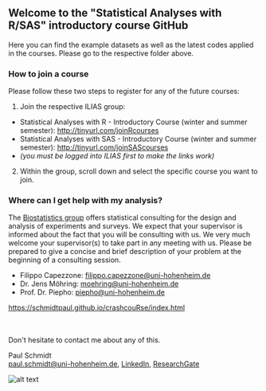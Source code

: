 ## Welcome to the "Statistical Analyses with R/SAS" introductory course GitHub

Here you can find the example datasets as well as the latest codes applied in the courses. Please go to the respective folder above.

### How to join a course
Please follow these two steps to register for any of the future courses:
1. Join the respective ILIAS group:
  * Statistical Analyses with R - Introductory Course (winter and summer semester): http://tinyurl.com/joinRcourses
  * Statistical Analyses with SAS - Introductory Course (winter and summer semester): http://tinyurl.com/joinSAScourses
  * *(you must be logged into ILIAS first to make the links work)*
2. Within the group, scroll down and select the specific course you want to join.

### Where can I get help with my analysis?
The [Biostatistics group](https://www.uni-hohenheim.de/en/organization/institution/fg-biostatistik) offers statistical consulting for the design and analysis of experiments and surveys.
We expect that your supervisor is informed about the fact that you will be consulting with us. We very much welcome your supervisor(s) to take part in any meeting with us. Please be prepared to give a concise and brief description of your problem at the beginning of a consulting session.
* Filippo Capezzone: filippo.capezzone@uni-hohenheim.de
* Dr. Jens Möhring: moehring@uni-hohenheim.de
* Prof. Dr. Piepho: piepho@uni-hohenheim.de


https://schmidtpaul.github.io/crashcouRse/index.html

<br /> <br/>
Don't hesitate to contact me about any of this.

Paul Schmidt <br />
paul.schmidt@uni-hohenheim.de, 
[LinkedIn](https://www.linkedin.com/in/schmidtpaul1989/), 
[ResearchGate](https://www.researchgate.net/profile/Paul_Schmidt17)

![alt text](https://www.uni-hohenheim.de/fileadmin/uni_hohenheim/Intranet_MA/Hochschulkommunikation/Corporate-Design/Logo/Uni-Hohenheim-Logo-Blau-EN.jpg)
